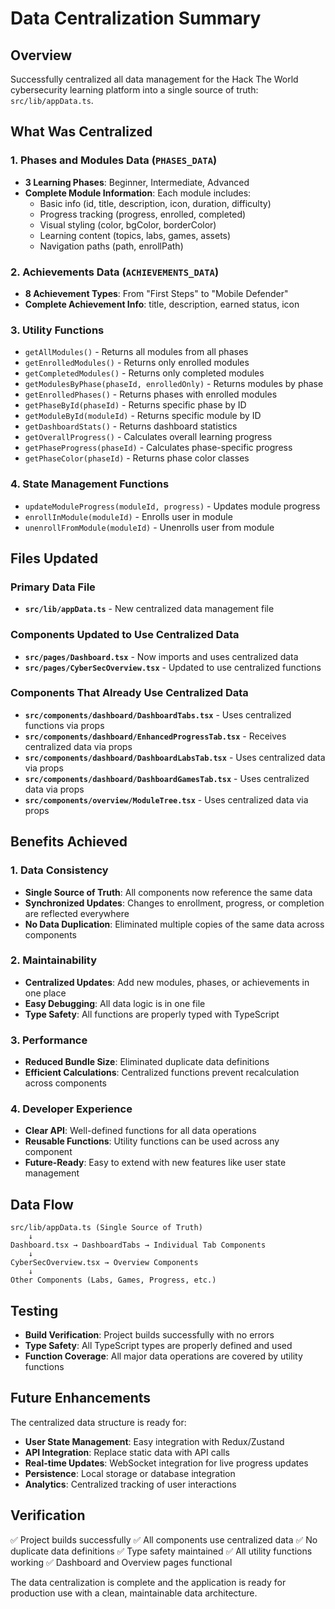 # Data Centralization Summary

## Overview

Successfully centralized all data management for the Hack The World cybersecurity learning platform into a single source of truth: `src/lib/appData.ts`.

## What Was Centralized

### 1. Phases and Modules Data (`PHASES_DATA`)

- **3 Learning Phases**: Beginner, Intermediate, Advanced
- **Complete Module Information**: Each module includes:
  - Basic info (id, title, description, icon, duration, difficulty)
  - Progress tracking (progress, enrolled, completed)
  - Visual styling (color, bgColor, borderColor)
  - Learning content (topics, labs, games, assets)
  - Navigation paths (path, enrollPath)

### 2. Achievements Data (`ACHIEVEMENTS_DATA`)

- **8 Achievement Types**: From "First Steps" to "Mobile Defender"
- **Complete Achievement Info**: title, description, earned status, icon

### 3. Utility Functions

- `getAllModules()` - Returns all modules from all phases
- `getEnrolledModules()` - Returns only enrolled modules
- `getCompletedModules()` - Returns only completed modules
- `getModulesByPhase(phaseId, enrolledOnly)` - Returns modules by phase
- `getEnrolledPhases()` - Returns phases with enrolled modules
- `getPhaseById(phaseId)` - Returns specific phase by ID
- `getModuleById(moduleId)` - Returns specific module by ID
- `getDashboardStats()` - Returns dashboard statistics
- `getOverallProgress()` - Calculates overall learning progress
- `getPhaseProgress(phaseId)` - Calculates phase-specific progress
- `getPhaseColor(phaseId)` - Returns phase color classes

### 4. State Management Functions

- `updateModuleProgress(moduleId, progress)` - Updates module progress
- `enrollInModule(moduleId)` - Enrolls user in module
- `unenrollFromModule(moduleId)` - Unenrolls user from module

## Files Updated

### Primary Data File

- **`src/lib/appData.ts`** - New centralized data management file

### Components Updated to Use Centralized Data

- **`src/pages/Dashboard.tsx`** - Now imports and uses centralized data
- **`src/pages/CyberSecOverview.tsx`** - Updated to use centralized functions

### Components That Already Use Centralized Data

- **`src/components/dashboard/DashboardTabs.tsx`** - Uses centralized functions via props
- **`src/components/dashboard/EnhancedProgressTab.tsx`** - Receives centralized data via props
- **`src/components/dashboard/DashboardLabsTab.tsx`** - Uses centralized data via props
- **`src/components/dashboard/DashboardGamesTab.tsx`** - Uses centralized data via props
- **`src/components/overview/ModuleTree.tsx`** - Uses centralized data via props

## Benefits Achieved

### 1. Data Consistency

- **Single Source of Truth**: All components now reference the same data
- **Synchronized Updates**: Changes to enrollment, progress, or completion are reflected everywhere
- **No Data Duplication**: Eliminated multiple copies of the same data across components

### 2. Maintainability

- **Centralized Updates**: Add new modules, phases, or achievements in one place
- **Easy Debugging**: All data logic is in one file
- **Type Safety**: All functions are properly typed with TypeScript

### 3. Performance

- **Reduced Bundle Size**: Eliminated duplicate data definitions
- **Efficient Calculations**: Centralized functions prevent recalculation across components

### 4. Developer Experience

- **Clear API**: Well-defined functions for all data operations
- **Reusable Functions**: Utility functions can be used across any component
- **Future-Ready**: Easy to extend with new features like user state management

## Data Flow

```
src/lib/appData.ts (Single Source of Truth)
    ↓
Dashboard.tsx → DashboardTabs → Individual Tab Components
    ↓
CyberSecOverview.tsx → Overview Components
    ↓
Other Components (Labs, Games, Progress, etc.)
```

## Testing

- **Build Verification**: Project builds successfully with no errors
- **Type Safety**: All TypeScript types are properly defined and used
- **Function Coverage**: All major data operations are covered by utility functions

## Future Enhancements

The centralized data structure is ready for:

- **User State Management**: Easy integration with Redux/Zustand
- **API Integration**: Replace static data with API calls
- **Real-time Updates**: WebSocket integration for live progress updates
- **Persistence**: Local storage or database integration
- **Analytics**: Centralized tracking of user interactions

## Verification

✅ Project builds successfully
✅ All components use centralized data
✅ No duplicate data definitions
✅ Type safety maintained
✅ All utility functions working
✅ Dashboard and Overview pages functional

The data centralization is complete and the application is ready for production use with a clean, maintainable data architecture.
